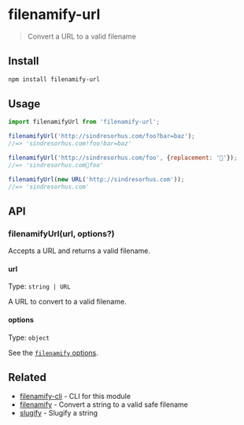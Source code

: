 # filenamify-url

> Convert a URL to a valid filename

## Install

```sh
npm install filenamify-url
```

## Usage

```js
import filenamifyUrl from 'filenamify-url';

filenamifyUrl('http://sindresorhus.com/foo?bar=baz');
//=> 'sindresorhus.com!foo!bar=baz'

filenamifyUrl('http://sindresorhus.com/foo', {replacement: '🐴'});
//=> 'sindresorhus.com🐴foo'

filenamifyUrl(new URL('http://sindresorhus.com'));
//=> 'sindresorhus.com'
```

## API

### filenamifyUrl(url, options?)

Accepts a URL and returns a valid filename.

#### url

Type: `string | URL`

A URL to convert to a valid filename.

#### options

Type: `object`

See the [`filenamify` options](https://github.com/sindresorhus/filenamify#options).

## Related

- [filenamify-cli](https://github.com/sindresorhus/filenamify-cli) - CLI for this module
- [filenamify](https://github.com/sindresorhus/filenamify) - Convert a string to a valid safe filename
- [slugify](https://github.com/sindresorhus/slugify) - Slugify a string
